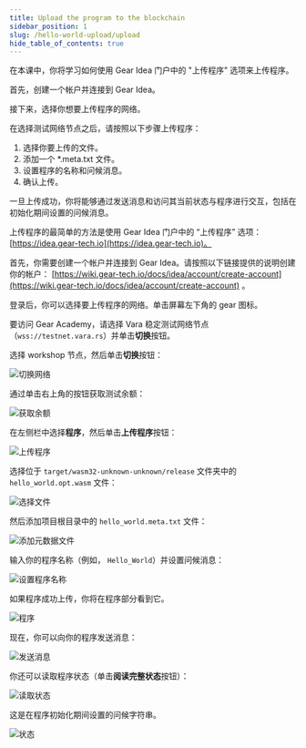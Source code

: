 ```yaml
---
title: Upload the program to the blockchain
sidebar_position: 1
slug: /hello-world-upload/upload
hide_table_of_contents: true
---
```


在本课中，你将学习如何使用 Gear Idea 门户中的 "上传程序" 选项来上传程序。

首先，创建一个帐户并连接到 Gear Idea。

接下来，选择你想要上传程序的网络。

在选择测试网络节点之后，请按照以下步骤上传程序：

  1. 选择你要上传的文件。
  2. 添加一个 *.meta.txt 文件。
  3. 设置程序的名称和问候消息。
  4. 确认上传。

一旦上传成功，你将能够通过发送消息和访问其当前状态与程序进行交互，包括在初始化期间设置的问候消息。

上传程序的最简单的方法是使用 Gear Idea 门户中的 “上传程序” 选项： [https://idea.gear-tech.io](https://idea.gear-tech.io)。

首先，你需要创建一个帐户并连接到 Gear Idea。请按照以下链接提供的说明创建你的帐户： [https://wiki.gear-tech.io/docs/idea/account/create-account](https://wiki.gear-tech.io/docs/idea/account/create-account) 。

登录后，你可以选择要上传程序的网络。单击屏幕左下角的 gear 图标。

要访问 Gear Academy，请选择 Vara 稳定测试网络节点（`wss://testnet.vara.rs`）并单击**切换**按钮。

选择 workshop 节点，然后单击**切换**按钮：

![切换网络](/img/08/switch-network.png)

通过单击右上角的按钮获取测试余额：

![获取余额](/img/08/get-balance.jpg)

在左侧栏中选择**程序**，然后单击**上传程序**按钮：

![上传程序](/img/08/upload-program.jpg)

选择位于 `target/wasm32-unknown-unknown/release` 文件夹中的` hello_world.opt.wasm` 文件：

![选择文件](/img/08/choose-file.jpg)

然后添加项目根目录中的 `hello_world.meta.txt` 文件：

![添加元数据文件](/img/08/add-meta-file.jpg)

输入你的程序名称（例如， `Hello_World`）并设置问候消息：

![设置程序名称](/img/08/set-program-name.jpg)

如果程序成功上传，你将在程序部分看到它。

![程序](/img/08/programs.jpg)

现在，你可以向你的程序发送消息：

![发送消息](/img/08/send-message.jpg)

你还可以读取程序状态（单击**阅读完整状态**按钮）：

![读取状态](/img/08/read-state.jpg)

这是在程序初始化期间设置的问候字符串。

![状态](/img/08/state.jpg)
